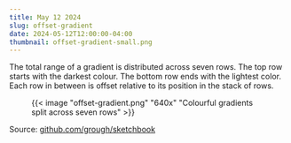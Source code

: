 ```yaml
---
title: May 12 2024
slug: offset-gradient
date: 2024-05-12T12:00:00-04:00
thumbnail: offset-gradient-small.png
---
```

The total range of a gradient is distributed across seven rows.
The top row starts with the darkest colour.
The bottom row ends with the lightest color.
Each row in between is offset relative to its position in the stack of rows.

<figure>
  {{< image "offset-gradient.png" "640x" "Colourful gradients split across seven rows" >}}
</figure>

Source: [github.com/grough/sketchbook](https://github.com/grough/sketchbook/blob/main/sketch_240512a_QuantizeOffset/sketch_240512a_QuantizeOffset.pde)

